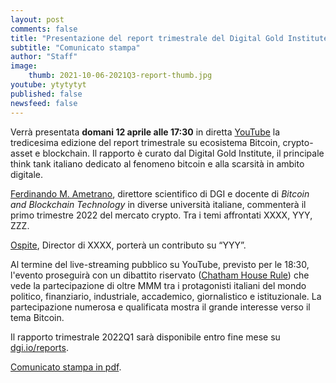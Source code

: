 ```yaml
---
layout: post
comments: false
title: "Presentazione del report trimestrale del Digital Gold Institute"
subtitle: "Comunicato stampa" 
author: "Staff"
image:
    thumb: 2021-10-06-2021Q3-report-thumb.jpg
youtube: ytytytyt
published: false
newsfeed: false
---
```


Verrà presentata **domani 12 aprile alle 17:30** in diretta [YouTube](https://youtu.be/ytytytyt) la
tredicesima edizione del report trimestrale su ecosistema Bitcoin, crypto-asset e blockchain.
Il rapporto è curato dal Digital Gold Institute,
il principale think tank italiano dedicato al fenomeno bitcoin e alla scarsità in ambito digitale.

[Ferdinando M. Ametrano](https://ametrano.net/it/about/),
direttore scientifico di DGI e docente di _Bitcoin and Blockchain Technology_ in diverse università italiane,
commenterà il primo trimestre 2022 del mercato crypto.
Tra i temi affrontati XXXX, YYY, ZZZ.

[Ospite](https://www.linkedin.com/in/XXXXXXXXX),
Director di XXXX,
porterà un contributo su “YYY”.

Al termine del live-streaming pubblico su YouTube, previsto per le 18:30,
l'evento proseguirà con un dibattito riservato ([Chatham House Rule](https://it.wikipedia.org/wiki/Chatham_House_Rule))
che vede la partecipazione di oltre
MMM tra i protagonisti italiani del
mondo politico, finanziario, industriale, accademico, giornalistico e istituzionale.
La partecipazione numerosa e qualificata mostra il grande interesse verso il tema Bitcoin.

Il rapporto trimestrale 2022Q1 sarà disponibile entro fine mese su
[dgi.io/reports]({{site.baseurl}}/reports).

[Comunicato stampa in pdf]({{site.baseurl}}/docs/20220118-comunicato-stampa-report-dgi.pdf).
